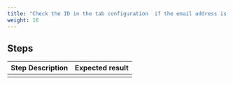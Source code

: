 ```yaml
---
title: "Check the ID in the tab configuration  if the email address is linked to a customer"
weight: 16
---
```

## Steps
| Step Description | Expected result |
| ----- | ----- |
|  |  |
